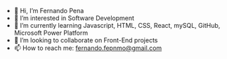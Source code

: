 - 👋 Hi, I’m Fernando Pena
- 👀 I’m interested in Software Development 
- 🌱 I’m currently learning Javascript, HTML, CSS, React, mySQL, GitHub, Microsoft Power Platform 
- 💞️ I’m looking to collaborate on Front-End projects
- 📫 How to reach me: fernando.fepnmo@gmail.com



<!---
penaf23/penaf23 is a ✨ special ✨ repository because its `README.md` (this file) appears on your GitHub profile.
You can click the Preview link to take a look at your changes.
--->
